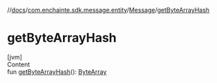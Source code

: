 //[docs](../../index.md)/[com.enchainte.sdk.message.entity](../index.md)/[Message](index.md)/[getByteArrayHash](get-byte-array-hash.md)



# getByteArrayHash  
[jvm]  
Content  
fun [getByteArrayHash](get-byte-array-hash.md)(): [ByteArray](https://kotlinlang.org/api/latest/jvm/stdlib/kotlin/-byte-array/index.html)  



